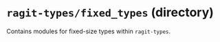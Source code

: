 # `ragit-types/fixed_types` (directory)

Contains modules for fixed-size types within `ragit-types`.